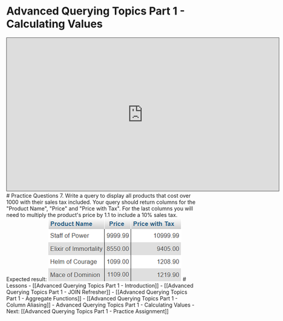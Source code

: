 # Advanced Querying Topics Part 1 - Calculating Values

<iframe src="https://egator.hosted.panopto.com/Panopto/Pages/Embed.aspx?id=cf1f7215-ee7f-4f9a-a03c-b12c00689a49&autoplay=false&offerviewer=true&showtitle=true&showbrand=true&captions=false&interactivity=all" height="405" width="720" style="border: 1px solid #464646;" allowfullscreen allow="autoplay" aria-label="Panopto Embedded Video Player"></iframe>
# Practice Questions
7. Write a query to display all products that cost over 1000 with their sales tax included. Your query should return columns for the "Product Name", "Price" and "Price with Tax". For the last columns you will need to multiply the product's price by 1.1 to include a 10% sales tax. Expected result:
	<img src="https://raw.githubusercontent.com/kellerflint/Class-Intro-SQL/hugo/content/Images/AQR3.png">
# Lessons
- [[Advanced Querying Topics Part 1 - Introduction]]
- [[Advanced Querying Topics Part 1 - JOIN Refresher]]
- [[Advanced Querying Topics Part 1 - Aggregate Functions]]
- [[Advanced Querying Topics Part 1 - Column Aliasing]]
- Advanced Querying Topics Part 1 - Calculating Values
- Next: [[Advanced Querying Topics Part 1 - Practice Assignment]]
